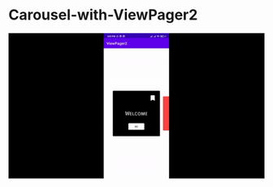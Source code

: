 # Carousel-with-ViewPager2

<img src="https://github.com/imhardiklakhani/Carousel-with-ViewPager2/blob/master/output/output.gif"/>
